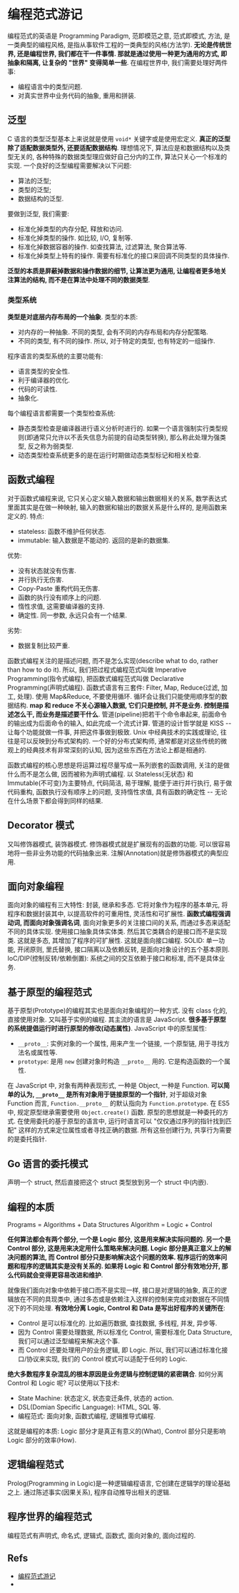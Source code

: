 # 编程范式游记
编程范式的英语是 Programming Paradigm, 范即模范之意, 范式即模式, 方法, 是一类典型的编程风格, 是指从事软件工程的一类典型的风格(方法学).
**无论是传统世界, 还是编程世界, 我们都在干一件事情. 那就是通过使用一种更为通用的方式, 即抽象和隔离, 让复杂的 "世界" 变得简单一些**.
在编程世界中, 我们需要处理好两件事:
* 编程语言中的类型问题.
* 对真实世界中业务代码的抽象, 重用和拼装.

## 泛型
C 语言的类型泛型基本上来说就是使用 `void*` 关键字或是使用宏定义.
**真正的泛型除了适配数据类型外, 还要适配数据结构**.
理想情况下, 算法应是和数据结构以及类型无关的, 各种特殊的数据类型理应做好自己分内的工作, 算法只关心一个标准的实现.
一个良好的泛型编程需要解决以下问题:
* 算法的泛型;
* 类型的泛型;
* 数据结构的泛型.

要做到泛型, 我们需要:
* 标准化掉类型的内存分配, 释放和访问.
* 标准化掉类型的操作. 如比较, I/O, 复制等.
* 标准化掉数据容器的操作. 如查找算法, 过滤算法, 聚合算法等.
* 标准化掉类型上特有的操作. 需要有标准化的接口来回调不同类型的具体操作.

**泛型的本质是屏蔽掉数据和操作数据的细节, 让算法更为通用, 让编程者更多地关注算法的结构, 而不是在算法中处理不同的数据类型**.

### 类型系统
**类型是对底层内存布局的一个抽象**.
类型的本质:
* 对内存的一种抽象. 不同的类型, 会有不同的内存布局和内存分配策略.
* 不同的类型, 有不同的操作. 所以, 对于特定的类型, 也有特定的一组操作.

程序语言的类型系统的主要功能有:
* 语言类型的安全性.
* 利于编译器的优化.
* 代码的可读性.
* 抽象化.

每个编程语言都需要一个类型检查系统:
* 静态类型检查是编译器进行语义分析时进行的. 如果一个语言强制实行类型规则(即通常只允许以不丢失信息为前提的自动类型转换), 那么称此处理为强类型, 反之称为弱类型.
* 动态类型检查系统更多的是在运行时期做动态类型标记和相关检查.


## 函数式编程
对于函数式编程来说, 它只关心定义输入数据和输出数据相关的关系, 数学表达式里面其实是在做一种映射, 输入的数据和输出的数据关系是什么样的, 是用函数来定义的.
特点:
* stateless: 函数不维护任何状态.
* immutable: 输入数据是不能动的. 返回的是新的数据集.

优势:
* 没有状态就没有伤害.
* 并行执行无伤害.
* Copy-Paste 重构代码无伤害.
* 函数的执行没有顺序上的问题.
* 惰性求值, 这需要编译器的支持.
* 确定性. 同一参数, 永远只会有一个结果.

劣势:
* 数据复制比较严重.

函数式编程关注的是描述问题, 而不是怎么实现(describe what to do, rather than how to do it). 所以, 我们把过程式编程范式叫做 Imperative Programming(指令式编程), 把函数式编程范式叫做 Declarative Programming(声明式编程).
函数式语言有三套件: Filter, Map, Reduce(过滤, 加工, 处理).
使用 Map&Reduce, 不要使用循环. 循环会让我们只能使用顺序型的数据结构.
**map 和 reduce 不关心源输入数据, 它们只是控制, 并不是业务. 控制是描述怎么干, 而业务是描述要干什么**.
管道(pipeline)把若干个命令串起来, 前面命令的输出成为后面命令的输入, 如此完成一个流式计算.
管道的设计哲学就是 KISS -- 让每个功能就做一件事, 并把这件事做到极致.
Unix 中经典技术的实践或理论, 往往是可以反映到分布式架构的. 一个好的分布式架构师, 通常都是对这些传统的微观上的经典技术有非常深刻的认知, 因为这些东西在方法论上都是相通的.

函数式编程的核心思想是将运算过程尽量写成一系列嵌套的函数调用, 关注的是做什么而不是怎么做, 因而被称为声明式编程. 以 Stateless(无状态) 和 Immutable(不可变)为主要特点, 代码简洁, 易于理解, 能便于进行并行执行, 易于做代码重构, 函数执行没有顺序上的问题, 支持惰性求值, 具有函数的确定性 -- 无论在什么场景下都会得到同样的结果.


## Decorator 模式
又叫修饰器模式, 装饰器模式.
修饰器模式就是扩展现有的函数的功能. 可以很容易地将一些非业务功能的代码抽象出来.
注解(Annotation)就是修饰器模式的典型应用.

## 面向对象编程
面向对象的编程有三大特性: 封装, 继承和多态.
它将对象作为程序的基本单元, 将程序和数据封装其中, 以提高软件的可重用性, 灵活性和可扩展性.
**函数式编程强调动词, 而面向对象强调名词**, 面向对象更多的关注接口间的关系, 而通过多态来适配不同的具体实现.
使用接口抽象具体实体类. 然后其它类耦合的是接口而不是实现类. 这就是多态, 其增加了程序的可扩展性. 这就是面向接口编程.
SOLID: 单一功能, 开闭原则, 里氏替换, 接口隔离以及依赖反转, 是面向对象设计的五个基本原则.
IoC/DIP(控制反转/依赖倒置): 系统之间的交互依赖于接口和标准, 而不是具体业务.

## 基于原型的编程范式
基于原型(Prototype)的编程其实也是面向对象编程的一种方式. 没有 class 化的, 直接使用对象. 又叫基于实例的编程. 其主流的语言是 JavaScript.
**很多基于原型的系统提倡运行时进行原型的修改(动态属性)**.
JavaScript 中的原型属性:
* `__proto__`: 实例对象的一个属性, 用来产生一个链接, 一个原型链, 用于寻找方法名或属性等.
* `prototype`: 是用 `new` 创建对象时构造 `__proto__` 用的. 它是构造函数的一个属性.

在 JavaScript 中, 对象有两种表现形式, 一种是 Object, 一种是 Function. **可以简单的认为, `__proto__` 是所有对象用于链接原型的一个指针**, 对于超级对象 Function 而言, `Function.__proto__` 的默认指向为  `Function.prototype`.
在 ES5 中, 规定原型继承需要使用 `Object.create()` 函数.
原型的思想就是一种委托的方式. 在使用委托的基于原型的语言中, 运行时语言可以 "仅仅通过序列的指针找到匹配" 这样的方式来定位属性或者寻找正确的数据. 所有这些创建行为, 共享行为需要的是委托指针.

## Go 语言的委托模式
声明一个 struct, 然后直接把这个 struct 类型放到另一个 struct 中(内嵌).

## 编程的本质

Programs = Algorithms + Data Structures
Algorithm = Logic + Control 

**任何算法都会有两个部分, 一个是 Logic 部分, 这是用来解决实际问题的. 另一个是 Control 部分, 这是用来决定用什么策略来解决问题. Logic 部分是真正意义上的解决问题的算法, 而 Control 部分只是影响解决这个问题的效率. 程序运行的效率问题和程序的逻辑其实是没有关系的. 如果将 Logic 和 Control 部分有效地分开, 那么代码就会变得更容易改进和维护**.

就像我们面向对象中依赖于接口而不是实现一样, 接口是对逻辑的抽象, 真正的逻辑放在不同的具现类中, 通过多态或是依赖注入这样的控制来完成对数据在不同情况下的不同处理.
**有效地分离 Logic, Control 和 Data 是写出好程序的关键所在**:
* Control 是可以标准化的. 比如遍历数据, 查找数据, 多线程, 并发, 异步等.
* 因为 Control 需要处理数据, 所以标准化 Control, 需要标准化 Data Structure, 我们可以通过泛型编程来解决这个事.
* 而 Control 还要处理用户的业务逻辑, 即 Logic. 所以, 我们可以通过标准化接口/协议来实现, 我们的 Control 模式可以适配于任何的 Logic.

**绝大多数程序复杂混乱的根本原因是业务逻辑与控制逻辑的紧密耦合**.
如何分离 Control 和 Logic 呢? 可以使用以下技术:
* State Machine: 状态定义, 状态变迁条件, 状态的 action.
* DSL(Domian Specific Language): HTML, SQL 等.
* 编程范式: 面向对象, 函数式编程, 逻辑推导式编程.

这就是编程的本质: Logic 部分才是真正有意义的(What), Control 部分只是影响 Logic 部分的效率(How).


## 逻辑编程范式
Prolog(Programming in Logic)是一种逻辑编程语言, 它创建在逻辑学的理论基础之上.
通过陈述事实(因果关系), 程序自动推导出相关的逻辑.

## 程序世界的编程范式
编程范式有声明式, 命名式, 逻辑式, 函数式, 面向对象的, 面向过程的.


## Refs
* [编程范式游记](https://time.geekbang.org/column/intro/209)
* 
